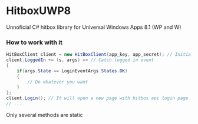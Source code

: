 # HitboxUWP8
Unnoficial C# hitbox library for Universal Windows Apps 8.1 (WP and W)

### How to work with it
```cs
HitBoxClient client = new HitBoxClient(app_key, app_secret); // Initialize main class with your key and secret
client.LoggedIn += (s, args) => // Catch logged in event
{
	if(args.State == LoginEventArgs.States.OK)
	{
		// Do whatever you want
	}
};
client.Login(); // It will open a new page with hitbox api login page
// ...
```
Only several methods are static
